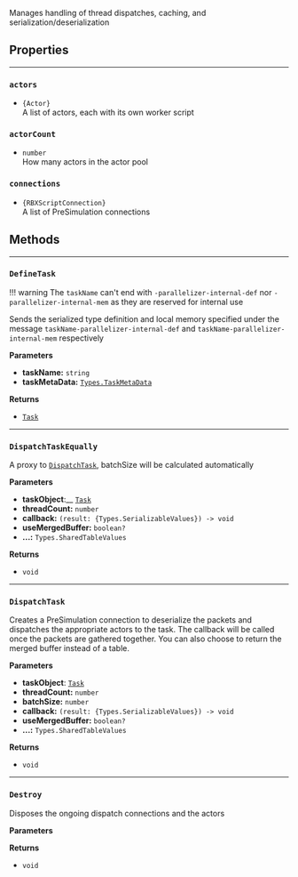 Manages handling of thread dispatches, caching, and serialization/deserialization
## Properties

---

### `actors`
- `{Actor}`<br>
A list of actors, each with its own worker script

### `actorCount` 
- `number`<br>
How many actors in the actor pool

### `connections` 
- `{RBXScriptConnection}`<br>
A list of PreSimulation connections

## Methods

---

### `DefineTask`

!!! warning
    The `taskName` can't end with `-parallelizer-internal-def` nor `-parallelizer-internal-mem` as they are reserved for internal use

Sends the serialized type definition and local memory specified under the message `taskName-parallelizer-internal-def` and `taskName-parallelizer-internal-mem` respectively

__Parameters__

- __taskName:__ `string`<br>
- __taskMetaData:__ [`Types.TaskMetaData`](/parallelizer/api/types#taskmetadata)<br>

__Returns__

- [`Task`](/parallelizer/api/types#task)

---

### `DispatchTaskEqually`

A proxy to [`DispatchTask`](#dispatchtask), batchSize will be calculated automatically

__Parameters__

- __taskObject__:__ [`Task`](/parallelizer/api/types#task)<br>
- __threadCount:__ `number`<br>
- __callback:__ `(result: {Types.SerializableValues}) -> void`<br>
- __useMergedBuffer:__ `boolean?`<br>
- __...:__ `Types.SharedTableValues`<br>

__Returns__

- `void`

---

### `DispatchTask`

Creates a PreSimulation connection to deserialize the packets and dispatches the appropriate actors to the task. The callback will be called once the packets are gathered together. You can also choose to return the merged buffer instead of a table.

__Parameters__

- __taskObject__: [`Task`](/parallelizer/api/types#task)<br>
- __threadCount:__ `number`<br>
- __batchSize:__ `number`<br>
- __callback:__ `(result: {Types.SerializableValues}) -> void`<br>
- __useMergedBuffer:__ `boolean?`<br>
- __...:__ `Types.SharedTableValues`<br>

__Returns__

- `void`

---

### `Destroy`

Disposes the ongoing dispatch connections and the actors

__Parameters__

__Returns__

- `void`